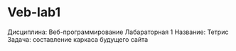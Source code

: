 # Veb-lab1
Дисциплина: Веб-программирование  Лабараторная 1  Название: Тетрис  Задача: составление каркаса будущего сайта

